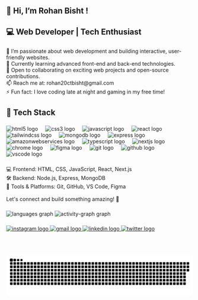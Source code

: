 <h2 align="left">👋 Hi, I’m Rohan Bisht !</h2>

###

<h2 align="left">💻 Web Developer | Tech Enthusiast</h2>

###

<p align="left">👀 I’m passionate about web development and building interactive, user-friendly websites.<br>🌱 Currently learning advanced front-end and back-end technologies.<br>💞️ Open to collaborating on exciting web projects and open-source contributions.<br>📫 Reach me at: rohan20ctbisht@gmail.com<br>⚡ Fun fact: I love coding late at night and gaming in my free time!</p>

###

<h2 align="left">🚀 Tech Stack</h2>

###

<div align="left">
  <img src="https://cdn.jsdelivr.net/gh/devicons/devicon/icons/html5/html5-original.svg" height="30" alt="html5 logo"  />
  <img width="12" />
  <img src="https://cdn.jsdelivr.net/gh/devicons/devicon/icons/css3/css3-original.svg" height="30" alt="css3 logo"  />
  <img width="12" />
  <img src="https://cdn.jsdelivr.net/gh/devicons/devicon/icons/javascript/javascript-original.svg" height="30" alt="javascript logo"  />
  <img width="12" />
  <img src="https://cdn.jsdelivr.net/gh/devicons/devicon/icons/react/react-original.svg" height="30" alt="react logo"  />
  <img width="12" />
  <img src="https://cdn.jsdelivr.net/gh/devicons/devicon/icons/tailwindcss/tailwindcss-original-wordmark.svg" height="30" alt="tailwindcss logo"  />
  <img width="12" />
  <img src="https://cdn.jsdelivr.net/gh/devicons/devicon/icons/mongodb/mongodb-original.svg" height="30" alt="mongodb logo"  />
  <img width="12" />
  <img src="https://cdn.jsdelivr.net/gh/devicons/devicon/icons/express/express-original.svg" height="30" alt="express logo"  />
  <img width="12" />
  <img src="https://cdn.jsdelivr.net/gh/devicons/devicon/icons/amazonwebservices/amazonwebservices-line-wordmark.svg" height="30" alt="amazonwebservices logo"  />
  <img width="12" />
  <img src="https://cdn.jsdelivr.net/gh/devicons/devicon/icons/typescript/typescript-original.svg" height="30" alt="typescript logo"  />
  <img width="12" />
  <img src="https://cdn.jsdelivr.net/gh/devicons/devicon/icons/nextjs/nextjs-original.svg" height="30" alt="nextjs logo"  />
  <img width="12" />
  <img src="https://cdn.jsdelivr.net/gh/devicons/devicon/icons/chrome/chrome-original.svg" height="30" alt="chrome logo"  />
  <img width="12" />
  <img src="https://cdn.jsdelivr.net/gh/devicons/devicon/icons/figma/figma-original.svg" height="30" alt="figma logo"  />
  <img width="12" />
  <img src="https://cdn.jsdelivr.net/gh/devicons/devicon/icons/git/git-original.svg" height="30" alt="git logo"  />
  <img width="12" />
  <img src="https://cdn.jsdelivr.net/gh/devicons/devicon/icons/github/github-original.svg" height="30" alt="github logo"  />
  <img width="12" />
  <img src="https://cdn.jsdelivr.net/gh/devicons/devicon/icons/vscode/vscode-original.svg" height="30" alt="vscode logo"  />
</div>

###

<p align="left">💻 Frontend: HTML, CSS, JavaScript, React, Next.js<br>🛠️ Backend: Node.js, Express, MongoDB<br>🎨 Tools & Platforms: Git, GitHub, VS Code, Figma<br><br>Let's connect and build something amazing! 🚀</p>

###

<div align="left">
  <img src="https://github-readme-stats.vercel.app/api/top-langs?username=RohanXShabby&locale=en&hide_title=false&layout=compact&card_width=320&langs_count=5&theme=dark&hide_border=true" height="100" alt="languages graph"  />
  <img src="https://github-readme-activity-graph.vercel.app/graph?username=RohanXShabby&theme=github-dark" height="150" alt="activity-graph graph"  />
</div>

###

<div align="left">
  <a href="https://www.instagram.com/the_shabby__" target="_blank">
    <img src="https://img.shields.io/static/v1?message=Instagram&logo=instagram&label=&color=E4405F&logoColor=white&labelColor=&style=for-the-badge" height="35" alt="instagram logo"  />
  </a>
  <a href="mailto:rohan20ctbisht@gmail.com" target="_blank">
    <img src="https://img.shields.io/static/v1?message=Gmail&logo=gmail&label=&color=D14836&logoColor=white&labelColor=&style=for-the-badge" height="35" alt="gmail logo"  />
  </a>
  <a href="https://www.linkedin.com/in/rohan-bisht-7240a9246?utm_source=share&utm_campaign=share_via&utm_content=profile&utm_medium=android_app" target="_blank">
    <img src="https://img.shields.io/static/v1?message=LinkedIn&logo=linkedin&label=&color=0077B5&logoColor=white&labelColor=&style=for-the-badge" height="35" alt="linkedin logo"  />
  </a>
  <a href="https://x.com/HeyShabby_02?t=IUmBlxBmsJx8r1L67JuQuw&s=09" target="_blank">
    <img src="https://img.shields.io/static/v1?message=Twitter&logo=twitter&label=&color=1DA1F2&logoColor=white&labelColor=&style=for-the-badge" height="35" alt="twitter logo"  />
  </a>
</div>

###

<br clear="both">

###

<picture>
  <source media="(prefers-color-scheme: dark)" srcset="https://raw.githubusercontent.com/RohanXShabby/RohanXShabby/output/github-snake-dark.svg" />
  <source media="(prefers-color-scheme: light)" srcset="https://raw.githubusercontent.com/RohanXShabby/RohanXShabby/output/github-snake.svg" />
  <img alt="github-snake" src="https://raw.githubusercontent.com/RohanXShabby/RohanXShabby/output/github-snake.svg" />
</picture>